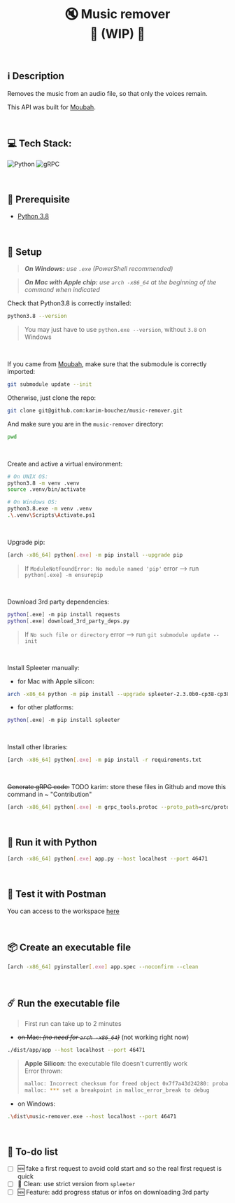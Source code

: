 <h1 align="center">
    🔇 Music remover</br>
    🚧 (WIP) 🚧 </br>
</h1>
</br>

## ℹ️ Description

Removes the music from an audio file, so that only the voices remain.

This API was built for [Moubah](https://github.com/karim-bouchez/moubah).

</br>

## 💻 Tech Stack:

![Python](https://img.shields.io/badge/python-3670A0?style=for-the-badge&logo=python&logoColor=ffdd54)
![gRPC](https://img.shields.io/badge/gRPC-244c5a.svg?style=for-the-badge&logoColor=white)

</br>

## 🔗 Prerequisite

-   [Python 3.8](https://www.python.org/downloads/release/python-3810/)

</br>

## 🔧 Setup

> _**On Windows:** use `.exe` (PowerShell recommended)_

> _**On Mac with Apple chip:** use `arch -x86_64` at the beginning of the command when indicated_

<!-- TODO: check if we cannot install requirements.txt first, then install the rest -->

Check that Python3.8 is correctly installed:

```bash
python3.8 --version
```

> You may just have to use `python.exe --version`, without `3.8` on Windows

</br>

If you came from [Moubah](https://github.com/karim-bouchez/moubah), make sure that the submodule is correctly imported:

```bash
git submodule update --init
```

Otherwise, just clone the repo:

```bash
git clone git@github.com:karim-bouchez/music-remover.git
```

And make sure you are in the `music-remover` directory:
```bash
pwd
```

</br>

Create and active a virtual environment:

```bash
# On UNIX OS:
python3.8 -m venv .venv
source .venv/bin/activate

# On Windows OS:
python3.8.exe -m venv .venv
.\.venv\Scripts\Activate.ps1
```

</br>

Upgrade pip:

```bash
[arch -x86_64] python[.exe] -m pip install --upgrade pip
```

> If `ModuleNotFoundError: No module named 'pip'` error --> run `python[.exe] -m ensurepip`

</br>

Download 3rd party dependencies:

```bash
python[.exe] -m pip install requests
python[.exe] download_3rd_party_deps.py
```

> If `No such file or directory` error --> run `git submodule update --init`

</br>

Install Spleeter manually:

-   for Mac with Apple silicon:

```bash
arch -x86_64 python -m pip install --upgrade spleeter-2.3.0b0-cp38-cp38-macosx_11_0_x86_64.whl
```

-   for other platforms:

```bash
python[.exe] -m pip install spleeter
```

</br>

<!-- TODO: check if we really have to add arch -x86_64 everywhere -->

Install other libraries:

```bash
[arch -x86_64] python[.exe] -m pip install -r requirements.txt
```

</br>

~~Generate gRPC code:~~ TODO karim: store these files in Github and move this command in ~ "Contribution"

```bash
[arch -x86_64] python[.exe] -m grpc_tools.protoc --proto_path=src/protobuf --python_out=. --grpc_python_out=. src/protobuf/moubah.proto
```

</br>

## 🐍 Run it with Python

```bash
[arch -x86_64] python[.exe] app.py --host localhost --port 46471
```

</br>

## 🚀 Test it with Postman

You can access to the workspace [here](https://www.postman.com/warped-moon-691802/workspace/moubah/overview)

</br>

## 📦 Create an executable file

```bash
[arch -x86_64] pyinstaller[.exe] app.spec --noconfirm --clean
```

</br>

## ☄️ Run the executable file

> First run can take up to 2 minutes 

-   ~~on Mac: _(no need for `arch -x86_64`)_~~ (not working right now)

```bash
./dist/app/app --host localhost --port 46471
```

> **Apple Silicon**: the executable file doesn't currently work<br>
> Error thrown: 
> ```bash
> malloc: Incorrect checksum for freed object 0x7f7a43d24280: probably modified after being freed.
> malloc: *** set a breakpoint in malloc_error_break to debug
> ```

-   on Windows:

```bash
.\dist\music-remover.exe --host localhost --port 46471
```

</br>

## 🎯 To-do list

-   [ ] 🆕 fake a first request to avoid cold start and so the real first request is quick
-   [ ] 🧼 Clean: use strict version from `spleeter`
-   [ ] 🆕 Feature: add progress status or infos on downloading 3rd party
